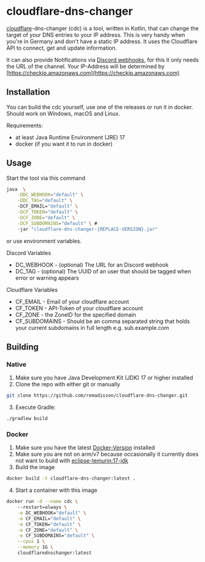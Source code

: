# cloudflare-dns-changer

[cloudflare](https://www.cloudflare.com/)-dns-changer (cdc) is a tool, written in Kotlin, that can change the target of your DNS entries to your IP address.
This is very handy when you're in Germany and don't have a static IP address.
It uses the Cloudflare API to connect, get and update information.

It can also provide Notifications via [Discord webhooks](https://discord.com/developers/docs/resources/webhook#execute-webhook), for this it only needs the URL of the channel.
Your IP-Address will be determined by [https://checkip.amazonaws.com](https://checkip.amazonaws.com)

## Installation

You can build the cdc yourself, use one of the releases or run it in docker. Should work on Windows, macOS and Linux.

Requirements:
- at least Java Runtime Environment (JRE) 17
- docker (if you want it to run in docker)

## Usage
Start the tool via this command 

```sh
java  \
    -DDC_WEBHOOK="default" \
    -DDC_TAG="default" \ 
    -DCF_EMAIL="default" \
    -DCF_TOKEN="default" \
    -DCF_ZONE="default" \
    -DCF_SUBDOMAINS="default" \ #
    -jar "cloudflare-dns-changer-{REPLACE-VERSION}.jar"
```

or use environment variables.

Discord Variables
- DC_WEBHOOK - (optional) The URL for an Discord webhook
- DC_TAG - (optional) The UUID of an user that should be tagged when error or warning appears

Cloudflare Variables
- CF_EMAIL - Email of your cloudflare account
- CF_TOKEN - API-Token of your cloudflare account
- CF_ZONE - the ZoneID for the specified domain
- CF_SUBDOMAINS - Should be an comma separated string that holds your current subdomains in full length e.g. sub.example.com

## Building

### Native
1. Make sure you have Java Development Kit (JDK) 17 or higher installed
2. Clone the repo with either git or manually
```sh
git clone https://github.com/remadisson/cloudflare-dns-changer.git
```

3. Execute Gradle:
```sh
./gradlew build
```

### Docker
1. Make sure you have the latest [Docker-Version](https://docs.docker.com/engine/install/) installed
2. Make sure you are not on arm/v7 because occasionally it currently does not want to build with [eclipse-temurin:17-jdk](https://hub.docker.com/layers/library/eclipse-temurin/17-jdk/images/sha256-e8b82974623b18dc9269d227755ffd7dcd927534c7f79242c47083a4ac713d33?context=explore)
3. Build the image
```sh
docker build -t cloudflare-dns-changer:latest .
```
4. Start a container with this image
```sh
docker run -d --name cdc \                                                                                                                                                                                                                                                                                                                                   ✔  3h 29m 48s  
    --restart=always \
    -e DC_WEBHOOK="default" \
    -e CF_EMAIL="default" \
    -e CF_TOKEN="default" \
    -e CF_ZONE="default" \
    -e CF_SUBDOMAINS="default" \
    --cpus 1 \
    --memory 1G \
    cloudflarednschanger:latest

```